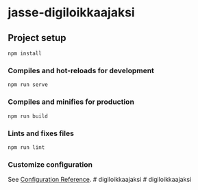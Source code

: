 # jasse-digiloikkaajaksi

## Project setup
```
npm install
```

### Compiles and hot-reloads for development
```
npm run serve
```

### Compiles and minifies for production
```
npm run build
```

### Lints and fixes files
```
npm run lint
```

### Customize configuration
See [Configuration Reference](https://cli.vuejs.org/config/).
#   d i g i l o i k k a a j a k s i  
 #   d i g i l o i k k a a j a k s i  
 